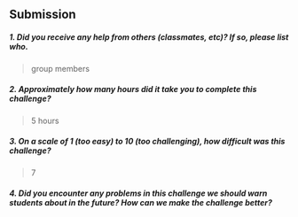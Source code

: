 
Submission
----------

##### 1. Did you receive any help from others (classmates, etc)? If so, please list who.

>  group members

##### 2. Approximately how many hours did it take you to complete this challenge?

>  5 hours

##### 3. On a scale of 1 (too easy) to 10 (too challenging), how difficult was this challenge?

> 7

##### 4. Did you encounter any problems in this challenge we should warn students about in the future? How can we make the challenge better?

> 